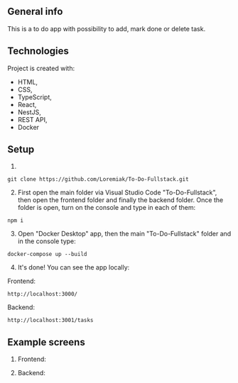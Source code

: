 ## General info

This is a to do app with possibility to add, mark done or delete task.

## Technologies

Project is created with:

- HTML,
- CSS,
- TypeScript,
- React,
- NestJS,
- REST API,
- Docker

## Setup

1.

```
git clone https://github.com/Loremiak/To-Do-Fullstack.git
```

2. First open the main folder via Visual Studio Code "To-Do-Fullstack", then open the frontend folder and finally the backend folder. Once the folder is open, turn on the console and type in each of them:

```
npm i
```

3. Open "Docker Desktop" app, then the main "To-Do-Fullstack" folder and in the console type:

```
docker-compose up --build
```

4. It's done! You can see the app locally:

Frontend:

```
http://localhost:3000/
```

Backend:

```
http://localhost:3001/tasks
```

## Example screens

1. Frontend:

2. Backend:
